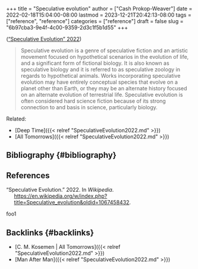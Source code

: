 +++
title = "Speculative evolution"
author = ["Cash Prokop-Weaver"]
date = 2022-02-18T15:04:00-08:00
lastmod = 2023-12-21T20:42:13-08:00
tags = ["reference", "reference"]
categories = ["reference"]
draft = false
slug = "6b97cba3-9e4f-4c00-9359-2d3c1f5b1d55"
+++

(<a href="#citeproc_bib_item_1">“Speculative Evolution” 2022</a>)

> Speculative evolution is a genre of speculative fiction and an artistic movement focused on hypothetical scenarios in the evolution of life, and a significant form of fictional biology. It is also known as speculative biology and it is referred to as speculative zoology in regards to hypothetical animals. Works incorporating speculative evolution may have entirely conceptual species that evolve on a planet other than Earth, or they may be an alternate history focused on an alternate evolution of terrestrial life. Speculative evolution is often considered hard science fiction because of its strong connection to and basis in science, particularly biology.

Related:

-   [Deep Time]({{< relref "SpeculativeEvolution2022.md" >}})
-   [All Tomorrows]({{< relref "SpeculativeEvolution2022.md" >}})


## Bibliography {#bibliography}

## References

<style>.csl-entry{text-indent: -1.5em; margin-left: 1.5em;}</style><div class="csl-bib-body">
  <div class="csl-entry"><a id="citeproc_bib_item_1"></a>“Speculative Evolution.” 2022. In <i>Wikipedia</i>. <a href="https://en.wikipedia.org/w/index.php?title=Speculative_evolution&oldid=1067458432">https://en.wikipedia.org/w/index.php?title=Speculative_evolution&#38;oldid=1067458432</a>.</div>
</div>

foo1


## Backlinks {#backlinks}

-   [C. M. Kosemen | All Tomorrows]({{< relref "SpeculativeEvolution2022.md" >}})
-   [Man After Man]({{< relref "SpeculativeEvolution2022.md" >}})
